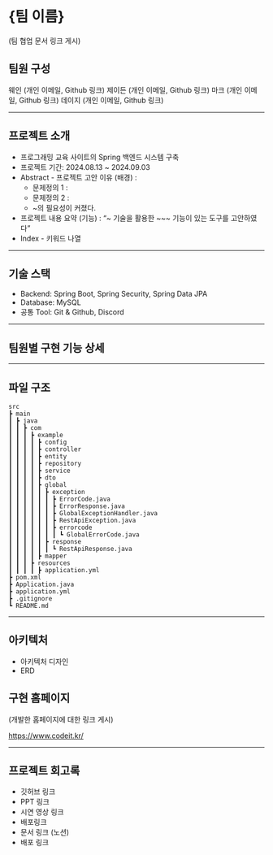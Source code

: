 # **{팀 이름}**

(팀 협업 문서 링크 게시)

## **팀원 구성**

웨인 (개인 이메일, Github 링크)
제이든 (개인 이메일, Github 링크)
마크 (개인 이메일, Github 링크)
데이지 (개인 이메일, Github 링크)

---

## **프로젝트 소개**

- 프로그래밍 교육 사이트의 Spring 백엔드 시스템 구축
- 프로젝트 기간: 2024.08.13 ~ 2024.09.03
- Abstract - 프로젝트 고안 이유 (배경) :
    - 문제정의 1 :
    - 문제정의 2 :
    - ~의 필요성이 커졌다.
- 프로젝트 내용 요약 (기능) : “~ 기술을 활용한 ~~~ 기능이 있는 도구를 고안하였다”
- Index - 키워드 나열

---

## **기술 스택**

- Backend: Spring Boot, Spring Security, Spring Data JPA
- Database: MySQL
- 공통 Tool: Git & Github, Discord

---

## **팀원별 구현 기능 상세**



---

## **파일 구조**
```
src
┣ main
┃ ┣ java
┃ ┃ ┣ com
┃ ┃ ┃ ┣ example
┃ ┃ ┃ ┃ ┣ config
┃ ┃ ┃ ┃ ┣ controller
┃ ┃ ┃ ┃ ┣ entity
┃ ┃ ┃ ┃ ┣ repository
┃ ┃ ┃ ┃ ┣ service
┃ ┃ ┃ ┃ ┣ dto
┃ ┃ ┃ ┃ ┣ global
┃ ┃ ┃ ┃ ┃ ┣ exception
┃ ┃ ┃ ┃ ┃ ┃ ┣ ErrorCode.java
┃ ┃ ┃ ┃ ┃ ┃ ┣ ErrorResponse.java
┃ ┃ ┃ ┃ ┃ ┃ ┣ GlobalExceptionHandler.java
┃ ┃ ┃ ┃ ┃ ┃ ┣ RestApiException.java
┃ ┃ ┃ ┃ ┃ ┃ ┣ errorcode
┃ ┃ ┃ ┃ ┃ ┃ ┃ ┗ GlobalErrorCode.java
┃ ┃ ┃ ┃ ┃ ┣ response
┃ ┃ ┃ ┃ ┃ ┃ ┗ RestApiResponse.java
┃ ┃ ┃ ┃ ┣ mapper
┃ ┃ ┃ ┣ resources
┃ ┃ ┃ ┃ ┣ application.yml
┣ pom.xml
┣ Application.java
┣ application.yml
┣ .gitignore
┗ README.md
```
---

## 아키텍처

- 아키텍처 디자인
- ERD

## **구현 홈페이지**

(개발한 홈페이지에 대한 링크 게시)

https://www.codeit.kr/

---

## **프로젝트 회고록**

- 깃허브 링크
- PPT 링크
- 시연 영상 링크
- 배포링크
- 문서 링크 (노션)
- 배포 링크